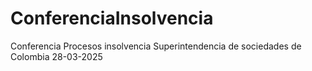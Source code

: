 # ConferenciaInsolvencia
Conferencia Procesos insolvencia Superintendencia de sociedades de Colombia 28-03-2025
